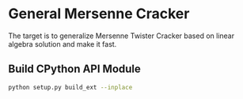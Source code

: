 # General Mersenne Cracker

The target is to generalize Mersenne Twister Cracker based on linear algebra solution and make it fast.

## Build CPython API Module

```bash
python setup.py build_ext --inplace
```
